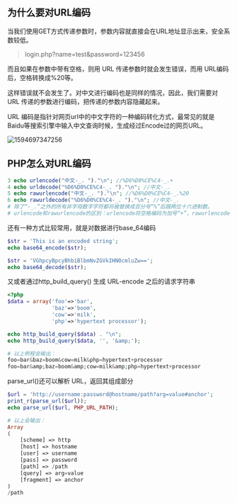 ## 为什么要对URL编码

当我们使用GET方式传递参数时，参数内容就直接会在URL地址显示出来，安全系数较低。

> login.php?name=test&password=123456

而且如果在参数中带有空格，则用 URL 传递参数时就会发生错误，而用 URL编码后，空格转换成%20等。

这样错误就不会发生了。对中文进行编码也是同样的情况，因此，我们需要对 URL 传递的参数进行编码，把传递的参数内容隐藏起来。

URL 编码是指针对网页url中的中文字符的一种编码转化方式，最常见的就是Baidu等搜索引擎中输入中文查询时候，生成经过Encode过的网页URL。

![1594697347256](C:\Users\zzh\AppData\Roaming\Typora\typora-user-images\1594697347256.png)

## PHP怎么对URL编码

```php
3 echo urlencode("中文-_. ")."\n"; //%D6%D0%CE%C4-_.+
4 echo urldecode("%D6%D0%CE%C4-_. ")."\n"; //中文-_.
5 echo rawurlencode("中文-_. ")."\n"; //%D6%D0%CE%C4-_.%20
6 echo rawurldecode("%D6%D0%CE%C4-_. ")."\n"; //中文-_.
# 除了“-_.”之外的所有非字母数字字符都将被替换成百分号“%”后跟两位十六进制数。
# urlencode和rawurlencode的区别：urlencode将空格编码为加号“+”，rawurlencode将空格编码为加号“%20”。
```

还有一种方式比较常用，就是对数据进行base_64编码

```php
$str = 'This is an encoded string';
echo base64_encode($str);

$str = 'VGhpcyBpcyBhbiBlbmNvZGVkIHN0cmluZw==';
echo base64_decode($str);
```

又或者通过http_build_query() 生成 URL-encode 之后的请求字符串

```php
<?php
$data = array('foo'=>'bar',
              'baz'=>'boom',
              'cow'=>'milk',
              'php'=>'hypertext processor');

echo http_build_query($data) . "\n";
echo http_build_query($data, '', '&amp;');

# 以上例程会输出：
foo=bar&baz=boom&cow=milk&php=hypertext+processor
foo=bar&amp;baz=boom&amp;cow=milk&amp;php=hypertext+processor
```

parse_url()还可以解析 URL，返回其组成部分

```php
$url = 'http://username:password@hostname/path?arg=value#anchor';
print_r(parse_url($url));
echo parse_url($url, PHP_URL_PATH);

# 以上会输出：
Array
(
    [scheme] => http
    [host] => hostname
    [user] => username
    [pass] => password
    [path] => /path
    [query] => arg=value
    [fragment] => anchor
)
/path
```

